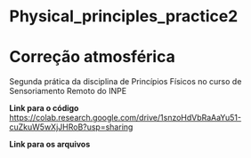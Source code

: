 # Physical_principles_practice2
# Correção atmosférica

Segunda prática da disciplina de Princípios Físicos no curso de Sensoriamento Remoto do INPE

**Link para o código**
https://colab.research.google.com/drive/1snzoHdVbRaAaYu51-cuZkuW5wXjJHRoB?usp=sharing

**Link para os arquivos**
